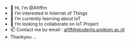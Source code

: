 - 👋 Hi, I’m @Afiffrn
- 👀 I’m interested in Internet of Things
- 🌱 I’m currently learning about IoT
- 💞️ I’m looking to collaborate on IoT Project
- 📫 Contact me by email : afiff@students.amikom.ac.id
- Thankyou ...

<!---
Afiffrn/Afiffrn is a ✨ special ✨ repository because its `README.md` (this file) appears on your GitHub profile.
You can click the Preview link to take a look at your changes.
--->
